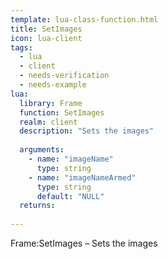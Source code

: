 ```yaml
---
template: lua-class-function.html
title: SetImages
icon: lua-client
tags:
  - lua
  - client
  - needs-verification
  - needs-example
lua:
  library: Frame
  function: SetImages
  realm: client
  description: "Sets the images"
  
  arguments:
    - name: "imageName"
      type: string
    - name: "imageNameArmed"
      type: string
      default: "NULL"
  returns:
    
---
```


<div class="lua__search__keywords">
Frame:SetImages &#x2013; Sets the images
</div>
